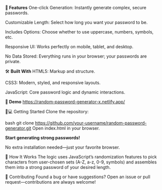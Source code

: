 **🚀 Features**
One-click Generation: Instantly generate complex, secure passwords.

Customizable Length: Select how long you want your password to be.

Includes Options: Choose whether to use uppercase, numbers, symbols, etc.

Responsive UI: Works perfectly on mobile, tablet, and desktop.

No Data Stored: Everything runs in your browser; your passwords are private.


🛠️ **Built With**
HTML5: Markup and structure.

CSS3: Modern, styled, and responsive layouts.

JavaScript: Core password logic and dynamic interactions.


**📸 Demo**
 https://random-password-generator-x.netlify.app/
 
🧑💻 Getting Started
Clone the repository:

bash
git clone https://github.com/your-username/random-password-generator.git
Open index.html in your browser.

**Start generating strong passwords!**

No extra installation needed—just your favorite browser.

🧠 How It Works
The logic uses JavaScript’s randomization features to pick characters from user-chosen sets (A-Z, a-z, 0-9, symbols) and assembles them into a strong password of your desired length.

🤝 Contributing
Found a bug or have suggestions? Open an issue or pull request—contributions are always welcome!
